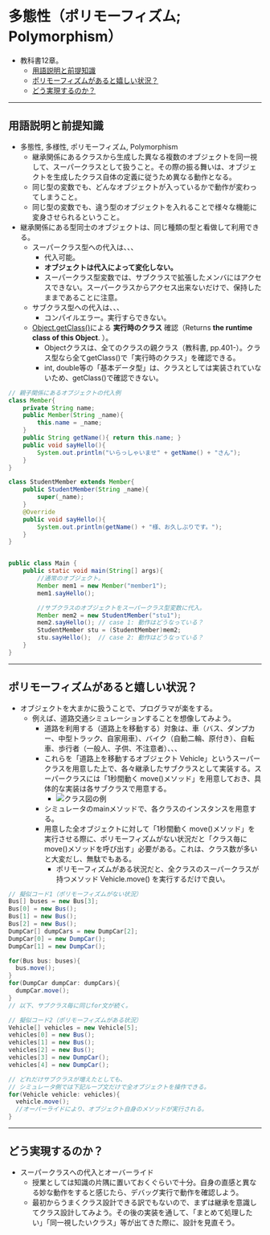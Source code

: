 # 多態性（ポリモーフィズム; Polymorphism）
- 教科書12章。
  - <a href="#term">用語説明と前提知識</a>
  - <a href="#example">ポリモーフィズムがあると嬉しい状況？</a>
  - <a href="#howto">どう実現するのか？</a>

<hr>

## <a name="term">用語説明と前提知識</a>
- 多態性, 多様性, ポリモーフィズム, Polymorphism
  - 継承関係にあるクラスから生成した異なる複数のオブジェクトを同一視して、スーパークラスとして扱うこと。その際の振る舞いは、オブジェクトを生成したクラス自体の定義に従うため異なる動作となる。
  - 同じ型の変数でも、どんなオブジェクトが入っているかで動作が変わってしまうこと。
  - 同じ型の変数でも、違う型のオブジェクトを入れることで様々な機能に変身させられるということ。
- 継承関係にある型同士のオブジェクトは、同じ種類の型と看做して利用できる。
  - スーパークラス型への代入は、、、
    - 代入可能。
    - **オブジェクトは代入によって変化しない。**
    - スーパークラス型変数では、サブクラスで拡張したメンバにはアクセスできない。スーパークラスからアクセス出来ないだけで、保持したままであることに注意。
  - サブクラス型への代入は、、、
    - コンパイルエラー。実行すらできない。
  - [Object.getClass()](https://docs.oracle.com/javase/9/docs/api/java/lang/Object.html#getClass--)による **実行時のクラス** 確認（Returns **the runtime class of this Object**. ）。
    - Objectクラスは、全てのクラスの親クラス（教科書, pp.401-）。クラス型なら全てgetClass()で「実行時のクラス」を確認できる。
    - int, double等の「基本データ型」は、クラスとしては実装されていないため、getClass()で確認できない。

```java
// 親子関係にあるオブジェクトの代入例
class Member{
    private String name;
    public Member(String _name){
        this.name = _name;
    }
    public String getName(){ return this.name; }
    public void sayHello(){
        System.out.println("いらっしゃいませ" + getName() + "さん");
    }
}

class StudentMember extends Member{
    public StudentMember(String _name){
        super(_name);
    }
    @Override
    public void sayHello(){
        System.out.println(getName() + "様、お久しぶりです。");
    }
}


public class Main {
    public static void main(String[] args){
        //通常のオブジェクト。
        Member mem1 = new Member("member1");
        mem1.sayHello();

        //サブクラスのオブジェクトをスーパークラス型変数に代入。
        Member mem2 = new StudentMember("stu1");
        mem2.sayHello(); // case 1: 動作はどうなっている？
        StudentMember stu = (StudentMember)mem2;
        stu.sayHello();  // case 2: 動作はどうなっている？
    }
}
```


<hr>

## <a name="example">ポリモーフィズムがあると嬉しい状況？</a>
- オブジェクトを大まかに扱うことで、プログラマが楽をする。
  - 例えば、道路交通シミュレーションすることを想像してみよう。
    - 道路を利用する（道路上を移動する）対象は、車（バス、ダンプカー、中型トラック、自家用車）、バイク（自動二輪、原付き）、自転車、歩行者（一般人、子供、不注意者）、、、
    - これらを「道路上を移動するオブジェクト Vehicle」というスーパークラスを用意した上で、各々継承したサブクラスとして実装する。スーパークラスには「1秒間動く move()メソッド」を用意しておき、具体的な実装は各サブクラスで用意する。
      - ![クラス図の例](./figs/Polymorphism.svg)
    - シミュレータのmainメソッドで、各クラスのインスタンスを用意する。
    - 用意した全オブジェクトに対して「1秒間動く move()メソッド」を実行させる際に、ポリモーフィズムがない状況だと「クラス毎にmove()メソッドを呼び出す」必要がある。これは、クラス数が多いと大変だし、無駄でもある。
      - ポリモーフィズムがある状況だと、全クラスのスーパークラスが持つメソッド Vehicle.move() を実行するだけで良い。

```java
// 擬似コード1（ポリモーフィズムがない状況）
Bus[] buses = new Bus[3];
Bus[0] = new Bus();
Bus[1] = new Bus();
Bus[2] = new Bus();
DumpCar[] dumpCars = new DumpCar[2];
DumpCar[0] = new DumpCar();
DumpCar[1] = new DumpCar();

for(Bus bus: buses){
  bus.move();
}
for(DumpCar dumpCar: dumpCars){
  dumpCar.move();
}
// 以下、サブクラス毎に同じfor文が続く。
```

```java
// 擬似コード2（ポリモーフィズムがある状況）
Vehicle[] vehicles = new Vehicle[5];
vehicles[0] = new Bus();
vehicles[1] = new Bus();
vehicles[2] = new Bus();
vehicles[3] = new DumpCar();
vehicles[4] = new DumpCar();

// どれだけサブクラスが増えたとしても、
// シミュレータ側では下記ループ文だけで全オブジェクトを操作できる。
for(Vehicle vehicle: vehicles){
  vehicle.move();
  //オーバーライドにより、オブジェクト自身のメソッドが実行される。
}
```

<hr>

## <a name="howto">どう実現するのか？</a>
- スーパークラスへの代入とオーバーライド
  - 授業としては知識の片隅に置いておくぐらいで十分。自身の直感と異なる妙な動作をすると感じたら、デバッグ実行で動作を確認しよう。
  - 最初からうまくクラス設計できる訳でもないので、まずは継承を意識してクラス設計してみよう。その後の実装を通して、「まとめて処理したい」「同一視したいクラス」等が出てきた際に、設計を見直そう。
